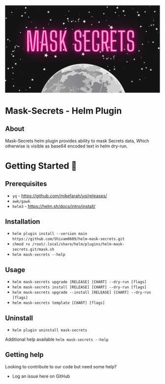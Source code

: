 
![banner](resources/banner.png)

# Mask-Secrets - Helm Plugin


## About

Mask-Secrets helm plugin provides ability to mask Secrets data,
Which otherwise is visible as base64 encoded text in helm dry-run.

# Getting Started 🚀

## Prerequisites

  * `yq` - https://github.com/mikefarah/yq/releases/
  * `awk/gawk`
  * `helm3` - https://helm.sh/docs/intro/install/

## Installation

  * `helm plugin install --version main https://github.com/Shivam0609/helm-mask-secrets.git`
  * `chmod +x /root/.local/share/helm/plugins/helm-mask-secrets.git/mask.sh`
  * `helm mask-secrets --help`

## Usage

  * `helm mask-secrets upgrade [RELEASE] [CHART] --dry-run [flags]`
  * `helm mask-secrets install [RELEASE] [CHART] --dry-run [flags]`
  * `helm mask-secrets upgrade --install [RELEASE] [CHART] --dry-run [flags]`
  * `helm mask-secrets template [CHART] [flags]`

## Uninstall

  * `helm plugin uninstall mask-secrets`


Additional help available `helm mask-secrets --help`

## Getting help

Looking to contribute to our code but need some help?

* Log an issue here on GitHub
